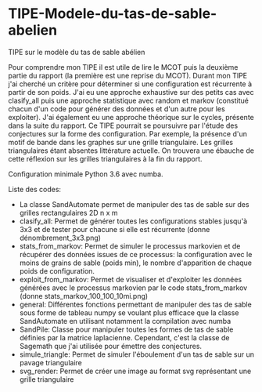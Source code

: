 # TIPE-Modele-du-tas-de-sable-abelien
TIPE sur le modèle du tas de sable abélien

Pour comprendre mon TIPE il est utile de lire le MCOT puis la deuxième partie du rapport (la première est une reprise du MCOT). Durant mon TIPE j'ai cherché un critère pour déterminer si une configuration est récurrente à partir de son poids. J'ai eu une approche exhaustive sur des petits cas avec clasify_all puis une approche statistique avec random et markov (constitué chacun d'un code pour générer des données et d'un autre pour les exploiter). J'ai également eu une approche théorique sur le cycles, présente dans la suite du rapport. Ce TIPE pourrait se poursuivre par l'étude des conjectures sur la forme des configuration. Par exemple, la présence d'un motif de bande dans les graphes sur une grille triangulaire. Les grilles triangulaires étant absentes littérature actuelle. On trouvera une ébauche de cette réflexion sur les grilles triangulaires à la fin du rapport.


Configuration minimale Python 3.6 avec numba.

Liste des codes:
- La classe SandAutomate permet de manipuler des tas de sable sur des grilles rectangulaires 2D n x m
- clasify_all: Permet de générer toutes les configurations stables jusqu'à 3x3 et de tester pour chacune si elle est récurrente (donne dénombrement_3x3.png)
- stats_from_markov: Permet de simuler le processus markovien et de récupérer des données issues de ce processus: la configuration avec le moins de grains de sable (poids min), le nombre d'apparition de chaque poids de configuration.
- exploit_from_markov: Permet de visualiser et d'exploiter les données générées avec le processus markovien par le code stats_from_markov (donne stats_markov_100_100_10mi.png)
- general: Différentes fonctions permettant de manipuler des tas de sable sous forme de tableau numpy se voulant plus efficace que la classe SandAutomate en utilisant notamment la compilation avec numba
- SandPile: Classe pour manipuler toutes les formes de tas de sable définies par la matrice laplacienne. Cependant, c'est la classe de Sagemath que j'ai utilisée pour émettre des conjectures.
- simule_triangle: Permet de simuler l'éboulement d'un tas de sable sur un pavage triangulaire
- svg_render: Permet de créer une image au format svg représentant une grille triangulaire
